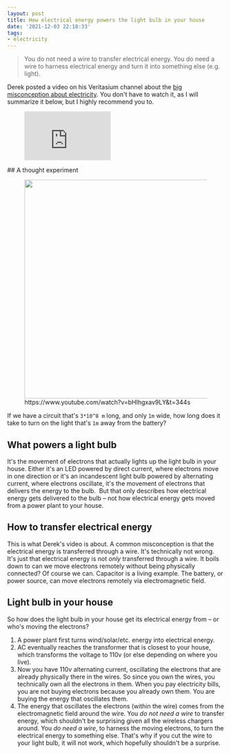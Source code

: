 ```yaml
---
layout: post
title: How electrical energy powers the light bulb in your house
date: '2021-12-03 22:18:33'
tags:
- electricity
---
```


> You do not need a wire to transfer electrical energy. You do need a wire to harness electrical energy and turn it into something else (e.g. light).

Derek posted a video on his Veritasium channel about the [big misconception about electricity](https://www.youtube.com/watch?v=bHIhgxav9LY&t=344s). You don't have to watch it, as I will summarize it below, but I highly recommend you to.

<figure class="kg-card kg-embed-card"><iframe width="200" height="113" src="https://www.youtube.com/embed/bHIhgxav9LY?start=344&amp;feature=oembed" frameborder="0" allow="accelerometer; autoplay; clipboard-write; encrypted-media; gyroscope; picture-in-picture" allowfullscreen></iframe></figure>
## A thought experiment
<figure class="kg-card kg-image-card kg-card-hascaption"><img src=" __GHOST_URL__ /content/images/2021/12/Screen-Shot-2021-12-03-at-4.52.43-PM.png" class="kg-image" alt loading="lazy" width="1608" height="506" srcset=" __GHOST_URL__ /content/images/size/w600/2021/12/Screen-Shot-2021-12-03-at-4.52.43-PM.png 600w, __GHOST_URL__ /content/images/size/w1000/2021/12/Screen-Shot-2021-12-03-at-4.52.43-PM.png 1000w, __GHOST_URL__ /content/images/size/w1600/2021/12/Screen-Shot-2021-12-03-at-4.52.43-PM.png 1600w, __GHOST_URL__ /content/images/2021/12/Screen-Shot-2021-12-03-at-4.52.43-PM.png 1608w" sizes="(min-width: 720px) 720px"><figcaption>https://www.youtube.com/watch?v=bHIhgxav9LY&amp;t=344s</figcaption></figure>

If we have a circuit that's `3*10^8 m` long, and only `1m` wide, how long does it take to turn on the light that's `1m` away from the battery?

## What powers a light bulb

It's the movement of electrons that actually lights up the light bulb in your house. Either it's an LED powered by direct current, where electrons move in one direction or it's an incandescent light bulb powered by alternating current, where electrons oscillate, it's the movement of electrons that delivers the energy to the bulb. &nbsp;But that only describes how electrical energy gets delivered to the bulb – not how electrical energy gets moved from a power plant to your house.

## How to transfer electrical energy

This is what Derek's video is about. A common misconception is that the electrical energy is transferred through a wire. It's technically not wrong. It's just that electrical energy is not _only_ transferred through a wire. It boils down to can we move electrons remotely without being physically connected? Of course we can. Capacitor is a living example. The battery, or power source, can move electrons remotely via electromagnetic field.

## Light bulb in your house

So how does the light bulb in your house get its electrical energy from – or who's moving the electrons?

1. A power plant first turns wind/solar/etc. energy into electrical energy.
2. AC eventually reaches the transformer that is closest to your house, which transforms the voltage to 110v (or else depending on where you live).
3. Now you have 110v alternating current, oscillating the electrons that are already physically there in the wires. So since you own the wires, you technically own all the electrons in them. When you pay electricity bills, you are not buying electrons because you already own them. You are buying the energy that oscillates them.
4. The energy that oscillates the electrons (within the wire) comes from the electromagnetic field around the wire. You _do not need a wire_ to transfer energy, which shouldn't be surprising given all the wireless chargers around. You _do need a wire_, to harness the moving electrons, to turn the electrical energy to something else. That's why if you cut the wire to your light bulb, it will not work, which hopefully shouldn't be a surprise. 
